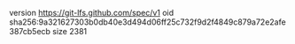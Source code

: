 version https://git-lfs.github.com/spec/v1
oid sha256:9a321627303b0db40e3d494d06ff25c732f9d2f4849c879a72e2afe387cb5ecb
size 2381
